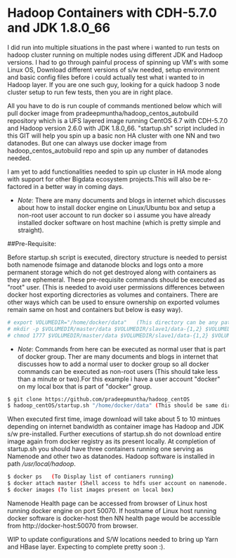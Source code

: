 # Hadoop Containers with CDH-5.7.0 and JDK 1.8.0_66
I did run into multiple situations in the past where i wanted to run tests on hadoop cluster running on multiple nodes using different JDK and Hadoop versions. I had to go through painful process of spinning up VM's with some Linux OS, Download different versions of s/w needed, setup environment and basic config files before i could actually test what i wanted to in Hadoop layer. If you are one such guy,
looking for a quick hadoop 3 node cluster setup to run few tests, then you are in right place.

All you have to do is run couple of commands mentioned below which will pull docker image from pradeepmuntha/hadoop_centos_autobuild repository which is a UFS layered image running CentOS 6.7 with CDH-5.7.0 and Hadoop version 2.6.0 with JDK 1.8.0_66. "startup.sh" script included in this GIT will help you spin up a basic non HA cluster with one NN and two datanodes. But one can always use docker image from hadoop_centos_autobuild repo and spin up any number of datanodes needed.

I am yet to add functionalities needed to spin up cluster in HA mode along with support for other Bigdata ecosystem projects.This will also be re-factored in a better way in coming days.


* *Note*: There are many documents and blogs in internet which discusses about how to install docker engine on Linux/Ubuntu box and setup a non-root user account to run docker so i assume you have already installed docker software on host machine (which is pretty simple and straight).  


##Pre-Requisite:

Before startup.sh script is executed, directory structure is needed to persist both namenode fsimage and datanode blocks and logs onto a more permanent storage which do not get destroyed along with containers as they are ephemeral. These pre-requisite commands should be executed as "root" user. (This is needed to avoid user permissions differences between docker host exporting dicrectories as volumes and containers. There are other ways which can be used to ensure ownership on exported volumes remain same on host and containers but below is easy way).

```bash
# export VOLUMEDIR="/home/docker/data"   (This directory can be any path with ample storage space to hold datanode blocks).
# mkdir -p $VOLUMEDIR/master/data $VOLUMEDIR/slave1/data-{1,2} $VOLUMEDIR/slave2/data-{1,2} $VOLUMEDIR/logs/
# chmod 1777 $VOLUMEDIR/master/data $VOLUMEDIR/slave1/data-{1,2} $VOLUMEDIR/slave2/data-{1,2} $VOLUMEDIR/logs
```

* *Note*: Commands from here can be executed as normal user that is part of docker group. Ther are many documents and blogs in internet that discusses how to add a normal user to docker group so all docker commands can be executed as non-root users (This should take less than a minute or two).For this example i have a user account "docker" on my local box that is part of "docker" group.

```bash
$ git clone https://github.com/pradeepmuntha/hadoop_centOS
$ hadoop_centOS/startup.sh "/home/docker/data" (This should be same directory as VOLUMEDIR)
```

When executed first time, image download will take about 5 to 10 mintues depending on internet bandwidth as container image has Hadoop and JDK s/w pre-installed. Further executions of startup.sh do not download entire image again from docker registry as its present locally. At completion of startup.sh you should have three containers running one serving as Namenode and other two as datanodes. Hadoop software is installed in path */usr/local/hadoop*.

```bash
$ docker ps   (To Display list of contianers running)
$ docker attach master (Shell access to hdfs user account on namenode. To exit container DO NOT TYPE EXIT OR Ctrl + D as it will shut the container down. Instead use Ctrl + p + q combination to returb back to host shell).
$ docker images (To list images present on local box)
```

Namenode Health page can be accessed from browser of Linux host running docker engine on port 50070. If hostname of Linux host running docker software is docker-host then NN health page would be accessible from http://docker-host:50070 from browser.  

WIP to update configurations and S/W locations needed to bring up Yarn and HBase layer. Expecting to complete pretty soon :).
